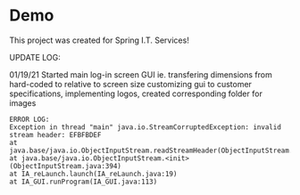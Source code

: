 # Demo
This project was created for Spring I.T. Services!

UPDATE LOG:

01/19/21
    Started main log-in screen GUI
        ie. transfering dimensions from hard-coded to relative to screen size
            customizing gui to customer specifications, implementing logos, created corresponding folder for images
    
    ERROR LOG:
    Exception in thread "main" java.io.StreamCorruptedException: invalid stream header: EFBFBDEF
	at java.base/java.io.ObjectInputStream.readStreamHeader(ObjectInputStream.java:955)
	at java.base/java.io.ObjectInputStream.<init>(ObjectInputStream.java:394)
	at IA_reLaunch.launch(IA_reLaunch.java:19)
	at IA_GUI.runProgram(IA_GUI.java:113)